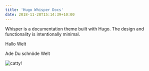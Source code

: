 ```yaml
---
title: 'Hugo Whisper Docs'
date: 2018-11-28T15:14:39+10:00
---
```


Whisper is a documentation theme built with Hugo. The design and functionality is intentionally minimal. 

Hallo Welt

Ade Du schnöde Welt

![catty!](/home/bineic/camarades.ch/content/Cat.jpg "San Juan Mountains")

